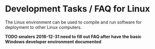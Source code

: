 # Development Tasks / FAQ for Linux

The Linux environment can be used to compile and run software for deployment to other Linux computers.

**TODO smalers 2016-12-31 need to fill out FAQ after have the basic Windows developer environment documented**
